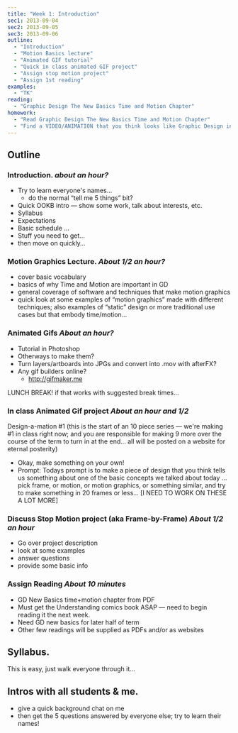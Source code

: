 ```yaml
---
title: "Week 1: Introduction"
sec1: 2013-09-04  
sec2: 2013-09-05  
sec3: 2013-09-06
outline:
  - "Introduction"
  - "Motion Basics lecture"
  - "Animated GIF tutorial"
  - "Quick in class animated GIF project"
  - "Assign stop motion project"
  - "Assign 1st reading"
examples:
  - "TK"
reading: 
  - "Graphic Design The New Basics Time and Motion Chapter"
homework:
  - "Read Graphic Design The New Basics Time and Motion Chapter"
  - "Find a VIDEO/ANIMATION that you think looks like Graphic Design in Motion"
---
```


## Outline

### Introduction. _about an hour?_
- Try to learn everyone's names…
	* do the normal “tell me 5 things” bit?
- Quick OOKB intro — show some work, talk about interests, etc.
- Syllabus
- Expectations
- Basic schedule …
- Stuff you need to get…
- then move on quickly…

### Motion Graphics Lecture. _About 1/2 an hour?_
- cover basic vocabulary
- basics of why Time and Motion are important in GD
- general coverage of software and techniques that make motion graphics
- quick look at some examples of “motion graphics” made with different techniques; also examples of “static” design or more traditional use cases but that embody time/motion…

### Animated Gifs _About an hour?_
- Tutorial in Photoshop
- Otherways to make them?
- Turn layers/artboards into JPGs and convert into .mov with afterFX?
- Any gif builders online?
  - http://gifmaker.me

LUNCH BREAK! if that works with suggested break times…

### In class Animated Gif project _About an hour and 1/2_
Design-a-mation #1
(this is the start of an 10 piece series — we're making #1 in class right now; and you are responsible for making 9 more over the course of the term to turn in at the end… all will be posted on a website for eternal posterity)
- Okay, make something on your own!
- Prompt:
Todays prompt is to make a piece of design that you think tells us something about one of the basic concepts we talked about today … pick frame, or motion, or motion graphics, or something similar, and try to make something in 20 frames or less… 
[I NEED TO WORK ON THESE A LOT MORE]

### Discuss Stop Motion project (aka Frame-by-Frame) _About 1/2 an hour_
- Go over project description
- look at some examples
- answer questions
- provide some basic info

### Assign Reading _About 10 minutes_
- GD New Basics time+motion chapter from PDF
- Must get the Understanding comics book ASAP — need to begin reading it the next week.
- Need GD new basics for later half of term
- Other few readings will be supplied as PDFs and/or as websites

## Syllabus.
This is easy, just walk everyone through it…

## Intros with all students & me.
- give a quick background chat on me
- then get the 5 questions answered by everyone else; try to learn their names!